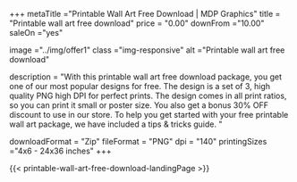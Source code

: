 +++
metaTitle ="Printable Wall Art Free Download | MDP Graphics"
title = "Printable wall art free download"
price = "0.00"
downFrom ="10.00"
saleOn ="yes"

image ="../img/offer1"
class ="img-responsive"
alt ="Printable wall art free download"


description = "With this printable wall art free download package, you get one of our most popular designs for free. The design is a set of 3, high quality PNG high DPI for perfect prints. The design comes in all print ratios, so you can print it small or poster size. You also get a bonus 30% OFF discount to use in our store. To help you get started with your free printable wall art package, we have included a tips & tricks guide. "

downloadFormat = "Zip"
fileFormat = "PNG"
dpi = "140"
printingSizes ="4x6 - 24x36 inches"
+++

{{< printable-wall-art-free-download-landingPage >}}

